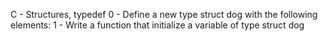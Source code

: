 C - Structures, typedef
0 - Define a new type struct dog with the following elements:
1 - Write a function that initialize a variable of type struct dog


